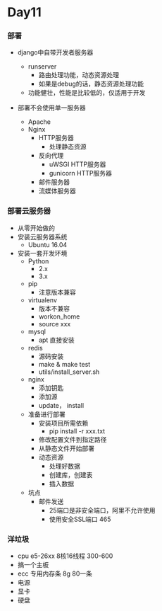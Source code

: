 # Day11



### 部署

- django中自带开发者服务器
  - runserver
    - 路由处理功能，动态资源处理
    - 如果是debug的话，静态资源处理功能
  - 功能健壮，性能是比较低的，仅适用于开发

- 部署不会使用单一服务器
  - Apache
  - Nginx
    - HTTP服务器
      - 处理静态资源
    - 反向代理
      - uWSGI HTTP服务器
      - gunicorn HTTP服务器
    - 邮件服务器
    - 流媒体服务器



### 部署云服务器

- 从零开始做的
- 安装云服务器系统
  - Ubuntu 16.04
- 安装一套开发环境
  - Python
    - 2.x
    - 3.x
  - pip
    - 注意版本兼容
  - virtualenv
    - 版本不兼容
    - workon_home
    - source  xxx
  - mysql
    - apt 直接安装
  - redis
    - 源码安装 
    - make & make test
    - utils/install_server.sh
  - nginx
    - 添加钥匙
    - 添加源
    - update， install
  - 准备进行部署
    - 安装项目所需依赖  
      - pip install -r xxx.txt
    - 修改配置文件到指定路径
    - 从静态文件开始部署
    - 动态资源
      - 处理好数据
      - 创建库，创建表
      - 插入数据
  - 坑点
    - 邮件发送
      - 25端口是非安全端口，阿里不允许使用
      - 使用安全SSL端口 465



### 洋垃圾

- cpu  e5-26xx  8核16线程 300-600
- 搞一个主板
- ecc 专用内存条 8g 80一条
- 电源
- 显卡
- 硬盘

